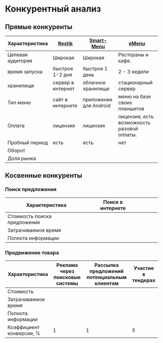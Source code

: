 # Конкурентный анализ

## Прямые конкуренты

| Характеристика    | [Restik](https://restik.com/emenu/) | [Smart-Menu](http://www.smart-menu.ru/) | [eMenu](https://kafe-soft.ru/emenu-planshet-elektronnoe-menu) |
|-------------------|-------------------------------------|-----------------------------------------|---------------------------------------------------------------|
| Целевая аудитория | Широкая                             | Широкая                                 | Рестораны и кафе.                                             |
| время запуска     | быстрое 1-2 дня                     | быстрое 1 день                          | 2 - 3 недели                                                  |
| хранилище         | сервер в интернет                   | облачное хранилище                      | стационарный сервер                                           |
| Тип меню          | сайт в интернете                    | приложение для Android                  | меню на базе своих планшетов                                  |
| Оплата            | лицензия                            | лицензия                                | лицензия, есть возможность разовой оплаты.                    |
| Пробный период    | есть                                | есть                                    | нет                                                           |
| Оборот            |                                     |                                         |                                                               |
| Доля рынка        |                                     |                                         |                                                               |

## Косвенные конкуренты

### Поиск предложения

| Характеристика               | Поиск в интернете |     |     |     |     |
|------------------------------|-------------------|-----|-----|-----|-----|
| Стоимость поиска предложения |                   |     |     |     |     |
| Затрачиваемое время          |                   |     |     |     |     |
| Полнота информации           |                   |     |     |     |     |

### Продвижение товара

| Характеристика           | Реклама через поисковые системы | Рассылка предложений потенциальным клиентам | Участие в тендерах |
|--------------------------|---------------------------------|---------------------------------------------|--------------------|
| Стоимость                |                                 |                                             |                    |
| Затрачиваемое время      |                                 |                                             |                    |
| Полнота информации       |                                 |                                             |                    |
| Коэффициент конверсии, % | 1                               | 1                                           | 5                  |
